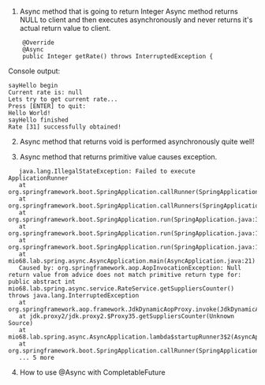 1. Async method that is going to return Integer
Async method returns NULL to client and then executes asynchronously and never returns it's 
actual return value to client.

```
    @Override
    @Async
    public Integer getRate() throws InterruptedException {
```

Console output:
```
sayHello begin
Current rate is: null
Lets try to get current rate...
Press [ENTER] to quit:
Hello World!
sayHello finished
Rate [31] successfully obtained!
```

2. Async method that returns void is performed asynchronously quite well!


3. Async method that returns primitive value causes exception.
```   
   java.lang.IllegalStateException: Failed to execute ApplicationRunner
   at org.springframework.boot.SpringApplication.callRunner(SpringApplication.java:765)
   at org.springframework.boot.SpringApplication.callRunners(SpringApplication.java:752)
   at org.springframework.boot.SpringApplication.run(SpringApplication.java:315)
   at org.springframework.boot.SpringApplication.run(SpringApplication.java:1306)
   at org.springframework.boot.SpringApplication.run(SpringApplication.java:1295)
   at mio68.lab.spring.async.AsyncApplication.main(AsyncApplication.java:21)
   Caused by: org.springframework.aop.AopInvocationException: Null return value from advice does not match primitive return type for: public abstract int mio68.lab.spring.async.service.RateService.getSuppliersCounter() throws java.lang.InterruptedException
   at org.springframework.aop.framework.JdkDynamicAopProxy.invoke(JdkDynamicAopProxy.java:229)
   at jdk.proxy2/jdk.proxy2.$Proxy35.getSuppliersCounter(Unknown Source)
   at mio68.lab.spring.async.AsyncApplication.lambda$startupRunner3$2(AsyncApplication.java:49)
   at org.springframework.boot.SpringApplication.callRunner(SpringApplication.java:762)
   ... 5 more
```

4. How to use @Async with CompletableFuture